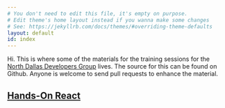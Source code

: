 ```yaml
---
# You don't need to edit this file, it's empty on purpose.
# Edit theme's home layout instead if you wanna make some changes
# See: https://jekyllrb.com/docs/themes/#overriding-theme-defaults
layout: default
id: index
---
```


Hi. This is where some of the materials for the training sessions for the [North Dallas Developers Group](http://northdallas.net) lives. The source for this can be found on Github. Anyone is welcome to send pull requests to enhance the material.

## [Hands-On React](hands-on-react)





